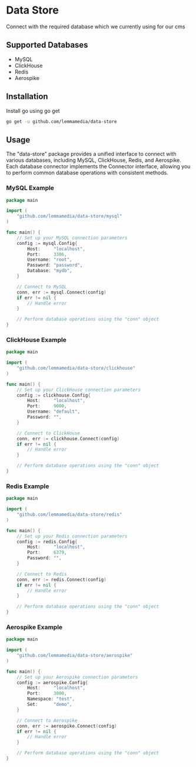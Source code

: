 # Data Store

Connect with the required database which we currently using for our cms

## Supported Databases

- MySQL
- ClickHouse
- Redis
- Aerospike

## Installation

Install go using go get

```bash
go get -u github.com/lemmamedia/data-store
```

## Usage

The "data-store" package provides a unified interface to connect with various databases, including MySQL, ClickHouse, Redis, and Aerospike. Each database connector implements the Connector interface, allowing you to perform common database operations with consistent methods.

### MySQL Example

```go
package main

import (
    "github.com/lemmamedia/data-store/mysql"
)

func main() {
    // Set up your MySQL connection parameters
    config := mysql.Config{
        Host:     "localhost",
        Port:     3306,
        Username: "root",
        Password: "password",
        Database: "mydb",
    }

    // Connect to MySQL
    conn, err := mysql.Connect(config)
    if err != nil {
        // Handle error
    }

    // Perform database operations using the "conn" object
}
```

### ClickHouse Example

```go
package main

import (
    "github.com/lemmamedia/data-store/clickhouse"
)

func main() {
    // Set up your ClickHouse connection parameters
    config := clickhouse.Config{
        Host:     "localhost",
        Port:     9000,
        Username: "default",
        Password: "",
    }

    // Connect to ClickHouse
    conn, err := clickhouse.Connect(config)
    if err != nil {
        // Handle error
    }

    // Perform database operations using the "conn" object
}
```

### Redis Example

```go
package main

import (
    "github.com/lemmamedia/data-store/redis"
)

func main() {
    // Set up your Redis connection parameters
    config := redis.Config{
        Host:     "localhost",
        Port:     6379,
        Password: "",
    }

    // Connect to Redis
    conn, err := redis.Connect(config)
    if err != nil {
        // Handle error
    }

    // Perform database operations using the "conn" object
}
```

### Aerospike Example

```go
package main

import (
    "github.com/lemmamedia/data-store/aerospike"
)

func main() {
    // Set up your Aerospike connection parameters
    config := aerospike.Config{
        Host:     "localhost",
        Port:     3000,
        Namespace: "test",
        Set:      "demo",
    }

    // Connect to Aerospike
    conn, err := aerospike.Connect(config)
    if err != nil {
        // Handle error
    }

    // Perform database operations using the "conn" object
}
```
